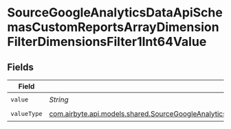 # SourceGoogleAnalyticsDataApiSchemasCustomReportsArrayDimensionFilterDimensionsFilter1Int64Value


## Fields

| Field                                                                                                                                                                                                                                                 | Type                                                                                                                                                                                                                                                  | Required                                                                                                                                                                                                                                              | Description                                                                                                                                                                                                                                           |
| ----------------------------------------------------------------------------------------------------------------------------------------------------------------------------------------------------------------------------------------------------- | ----------------------------------------------------------------------------------------------------------------------------------------------------------------------------------------------------------------------------------------------------- | ----------------------------------------------------------------------------------------------------------------------------------------------------------------------------------------------------------------------------------------------------- | ----------------------------------------------------------------------------------------------------------------------------------------------------------------------------------------------------------------------------------------------------- |
| `value`                                                                                                                                                                                                                                               | *String*                                                                                                                                                                                                                                              | :heavy_check_mark:                                                                                                                                                                                                                                    | N/A                                                                                                                                                                                                                                                   |
| `valueType`                                                                                                                                                                                                                                           | [com.airbyte.api.models.shared.SourceGoogleAnalyticsDataApiSchemasCustomReportsArrayDimensionFilterDimensionsFilter1ValueType](../../models/shared/SourceGoogleAnalyticsDataApiSchemasCustomReportsArrayDimensionFilterDimensionsFilter1ValueType.md) | :heavy_check_mark:                                                                                                                                                                                                                                    | N/A                                                                                                                                                                                                                                                   |